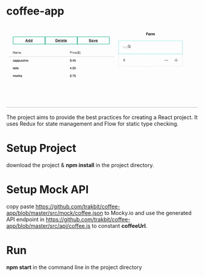 # coffee-app
![alt text](https://github.com/trakbit/coffee-app/blob/master/coffee-app.gif "Coffee App")

The project aims to provide the best practices for creating a React project. It uses Redux for state management and Flow for static type checking.

# Setup Project
download the project & **npm install** in the project directory.

# Setup Mock API
copy paste https://github.com/trakbit/coffee-app/blob/master/src/mock/coffee.json to Mocky.io and use the generated API endpoint in https://github.com/trakbit/coffee-app/blob/master/src/api/coffee.js to constant **coffeeUrl**.

# Run
**npm start** in the command line in the project directory
